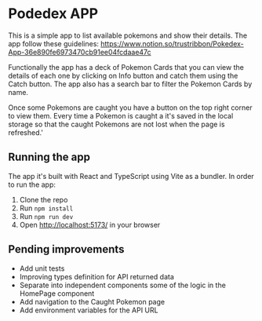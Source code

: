 # Podedex APP

This is a simple app to list available pokemons and show their details. The app follow these guidelines: <https://www.notion.so/trustribbon/Pokedex-App-36e890fe6973470cb91ee04fcdaae47c>

Functionally the app has a deck of Pokemon Cards that you can view the details of each one by
clicking on Info button and catch them using the Catch button. The app also has a search bar to
filter the Pokemon Cards by name.

Once some Pokemons are caught you have a button on the top right corner to view them. Every time a Pokemon is caught a it's saved in the local storage so that the caught Pokemons are not lost when the page is refreshed.'

## Running the app

The app it's built with React and TypeScript using Vite as a bundler. In order to run the app:

1. Clone the repo
2. Run `npm install`
3. Run `npm run dev`
4. Open <http://localhost:5173/> in your browser

## Pending improvements

- Add unit tests
- Improving types definition for API returned data
- Separate into independent components some of the logic in the HomePage component
- Add navigation to the Caught Pokemon page
- Add environment variables for the API URL